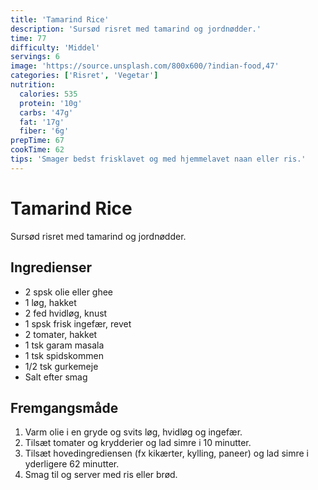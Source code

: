 ```yaml
---
title: 'Tamarind Rice'
description: 'Sursød risret med tamarind og jordnødder.'
time: 77
difficulty: 'Middel'
servings: 6
image: 'https://source.unsplash.com/800x600/?indian-food,47'
categories: ['Risret', 'Vegetar']
nutrition:
  calories: 535
  protein: '10g'
  carbs: '47g'
  fat: '17g'
  fiber: '6g'
prepTime: 67
cookTime: 62
tips: 'Smager bedst frisklavet og med hjemmelavet naan eller ris.'
---
```


# Tamarind Rice

Sursød risret med tamarind og jordnødder.

## Ingredienser

- 2 spsk olie eller ghee  
- 1 løg, hakket  
- 2 fed hvidløg, knust  
- 1 spsk frisk ingefær, revet  
- 2 tomater, hakket  
- 1 tsk garam masala  
- 1 tsk spidskommen  
- 1/2 tsk gurkemeje  
- Salt efter smag

## Fremgangsmåde

1. Varm olie i en gryde og svits løg, hvidløg og ingefær.
2. Tilsæt tomater og krydderier og lad simre i 10 minutter.
3. Tilsæt hovedingrediensen (fx kikærter, kylling, paneer) og lad simre i yderligere 62 minutter.
4. Smag til og server med ris eller brød.
